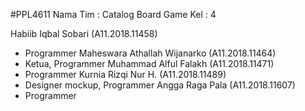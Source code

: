 #PPL4611
Nama Tim : Catalog Board Game
Kel : 4

Habiib Iqbal Sobari		(A11.2018.11458)
- Programmer
Maheswara Athallah Wijanarko	(A11.2018.11464)
- Ketua, Programmer 
Muhammad Alful Falakh		(A11.2018.11471)
- Programmer
Kurnia Rizqi Nur H.		(A11.2018.11489)
- Designer mockup, Programmer 
Angga Raga Pala			(A11.2018.11607)
- Programmer
